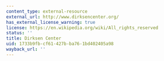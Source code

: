 ```yaml
---
content_type: external-resource
external_url: http://www.dirksencenter.org/
has_external_license_warning: true
license: https://en.wikipedia.org/wiki/All_rights_reserved
status: ''
title: Dirksen Center
uid: 1733b9fb-cf61-427b-ba76-1bd402405a98
wayback_url: ''
---
```

